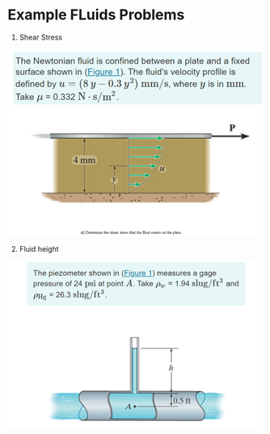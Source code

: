 # Example FLuids Problems

1) Shear Stress

![fluids1](fluids1.png)

2) Fluid height

![fluids1](fluids2.png)
